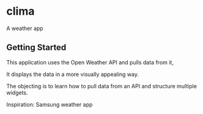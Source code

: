 # clima

A weather app

## Getting Started

This application uses the Open Weather API and pulls data from it, 

It displays the data in a more visually appealing way.

The objecting is to learn how to pull data from an API and structure multiple widgets.

Inspiration: Samsung weather app
